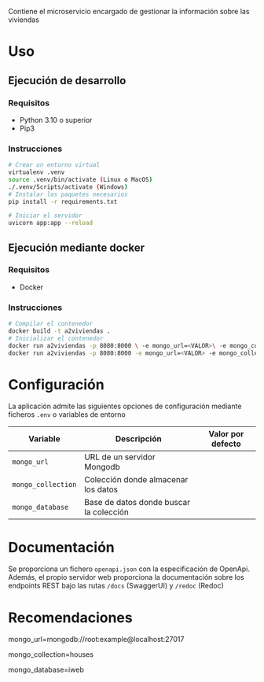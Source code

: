 Contiene el microservicio encargado de gestionar la información sobre las
viviendas

# Uso

## Ejecución de desarrollo

### Requisitos

- Python 3.10 o superior
- Pip3

### Instrucciones

```sh
# Crear un entorno virtual
virtualenv .venv
source .venv/bin/activate (Linux o MacOS)
./.venv/Scripts/activate (Windows)
# Instalar los paquetes necesarios
pip install -r requirements.txt

# Iniciar el servidor
uvicorn app:app --reload
```

## Ejecución mediante docker

### Requisitos

- Docker

### Instrucciones

```sh
# Compilar el contenedor
docker build -t a2viviendas .
# Inicializar el contenedor
docker run a2viviendas -p 8080:8000 \ -e mongo_url=<VALOR>\ -e mongo_collection=<VALOR>\ -e mongo_database=<VALOR> (Linux y MacOs)
docker run a2viviendas -p 8080:8000 -e mongo_url=<VALOR> -e mongo_collection=<VALOR> -e mongo_database=<VALOR> (Windows)
```

# Configuración

La aplicación admite las siguientes opciones de configuración mediante ficheros
`.env` o variables de entorno

| Variable           | Descripción                             | Valor por defecto |
| ------------------ | --------------------------------------- | ----------------- |
| `mongo_url`        | URL de un servidor Mongodb              |                   |
| `mongo_collection` | Colección donde almacenar los datos     |                   |
| `mongo_database`   | Base de datos donde buscar la colección |                   |

# Documentación

Se proporciona un fichero `openapi.json` con la especificación de OpenApi.
Además, el propio servidor web proporciona la documentación sobre los endpoints
REST bajo las rutas `/docs` (SwaggerUI) y `/redoc` (Redoc)

# Recomendaciones
mongo_url=mongodb://root:example@localhost:27017

mongo_collection=houses

mongo_database=iweb